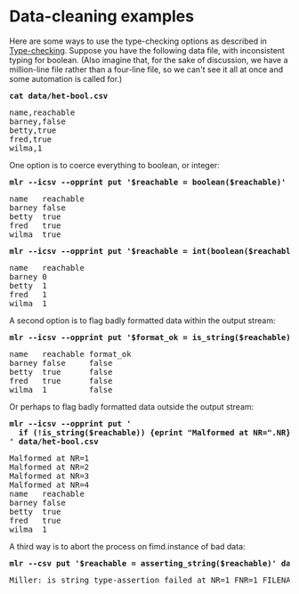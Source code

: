 <!---  PLEASE DO NOT EDIT DIRECTLY. EDIT THE .md.in FILE PLEASE. --->
# Data-cleaning examples

Here are some ways to use the type-checking options as described in [Type-checking](reference-dsl-variables.md#type-checking).  Suppose you have the following data file, with inconsistent typing for boolean. (Also imagine that, for the sake of discussion, we have a million-line file rather than a four-line file, so we can't see it all at once and some automation is called for.)

<pre class="pre-highlight">
<b>cat data/het-bool.csv</b>
</pre>
<pre class="pre-non-highlight">
name,reachable
barney,false
betty,true
fred,true
wilma,1
</pre>

One option is to coerce everything to boolean, or integer:

<pre class="pre-highlight">
<b>mlr --icsv --opprint put '$reachable = boolean($reachable)' data/het-bool.csv</b>
</pre>
<pre class="pre-non-highlight">
name   reachable
barney false
betty  true
fred   true
wilma  true
</pre>

<pre class="pre-highlight">
<b>mlr --icsv --opprint put '$reachable = int(boolean($reachable))' data/het-bool.csv</b>
</pre>
<pre class="pre-non-highlight">
name   reachable
barney 0
betty  1
fred   1
wilma  1
</pre>

A second option is to flag badly formatted data within the output stream:

<pre class="pre-highlight">
<b>mlr --icsv --opprint put '$format_ok = is_string($reachable)' data/het-bool.csv</b>
</pre>
<pre class="pre-non-highlight">
name   reachable format_ok
barney false     false
betty  true      false
fred   true      false
wilma  1         false
</pre>

Or perhaps to flag badly formatted data outside the output stream:

<pre class="pre-highlight">
<b>mlr --icsv --opprint put '</b>
<b>  if (!is_string($reachable)) {eprint "Malformed at NR=".NR}</b>
<b>' data/het-bool.csv</b>
</pre>
<pre class="pre-non-highlight">
Malformed at NR=1
Malformed at NR=2
Malformed at NR=3
Malformed at NR=4
name   reachable
barney false
betty  true
fred   true
wilma  1
</pre>

A third way is to abort the process on fimd.instance of bad data:

<pre class="pre-highlight">
<b>mlr --csv put '$reachable = asserting_string($reachable)' data/het-bool.csv</b>
</pre>
<pre class="pre-non-highlight">
Miller: is_string type-assertion failed at NR=1 FNR=1 FILENAME=data/het-bool.csv
</pre>
